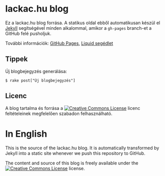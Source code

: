 # lackac.hu blog

Ez a lackac.hu blog forrása. A statikus oldal ebből automatikusan készül el [Jekyll][] segítségével minden alkalommal, amikor a `gh-pages` branch-et a GitHub felé pusholjuk.

[Jekyll]: http://wiki.github.com/mojombo/jekyll

További információk: [GitHub Pages](http://pages.github.com/), [Liquid segédlet](http://wiki.github.com/tobi/liquid/liquid-for-designers)

## Tippek

Új blogbejegyzés generálása:

    $ rake post["Új blogbejegyzés"]

## Licenc

A blog tartalma és forrása a <a rel="license" href="http://creativecommons.org/licenses/by-nc-nd/2.5/hu/"><img alt="Creative Commons License" class="inline" src="http://i.creativecommons.org/l/by-nc-nd/2.5/hu/80x15.png"/></a> licenc feltételeinek megfelelően szabadon felhasználható.

# In English

This is the source of the lackac.hu blog. It is automatically transformed by Jekyll into a static site whenever we push this repository to GitHub.

The content and source of this blog is freely available under the <a rel="license" href="http://creativecommons.org/licenses/by-nc-nd/2.5/"><img alt="Creative Commons License" style="border-width:0" src="http://i.creativecommons.org/l/by-nc-nd/2.5/80x15.png" /></a> license.
